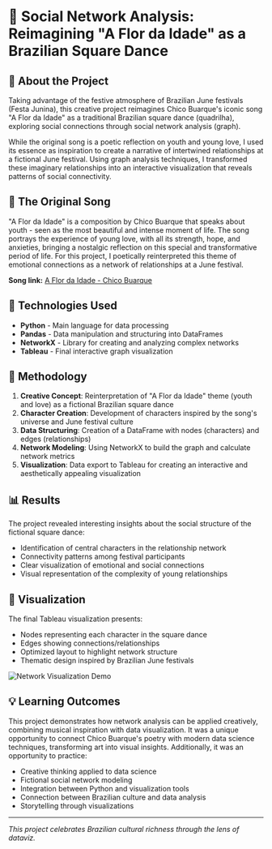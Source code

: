 # 🎪 Social Network Analysis: Reimagining "A Flor da Idade" as a Brazilian Square Dance

## 📖 About the Project

Taking advantage of the festive atmosphere of Brazilian June festivals (Festa Junina), this creative project reimagines Chico Buarque's iconic song "A Flor da Idade" as a traditional Brazilian square dance (quadrilha), exploring social connections through social network analysis (graph).

While the original song is a poetic reflection on youth and young love, I used its essence as inspiration to create a narrative of intertwined relationships at a fictional June festival. Using graph analysis techniques, I transformed these imaginary relationships into an interactive visualization that reveals patterns of social connectivity.

## 🎵 The Original Song

"A Flor da Idade" is a composition by Chico Buarque that speaks about youth - seen as the most beautiful and intense moment of life. The song portrays the experience of young love, with all its strength, hope, and anxieties, bringing a nostalgic reflection on this special and transformative period of life. For this project, I poetically reinterpreted this theme of emotional connections as a network of relationships at a June festival.

**Song link:** [A Flor da Idade - Chico Buarque](https://www.youtube.com/watch?v=77pbMNjhVvk&list=RD77pbMNjhVvk&start_radio=1)

## 🔧 Technologies Used

- **Python** - Main language for data processing
- **Pandas** - Data manipulation and structuring into DataFrames
- **NetworkX** - Library for creating and analyzing complex networks
- **Tableau** - Final interactive graph visualization

## 🚀 Methodology

1. **Creative Concept**: Reinterpretation of "A Flor da Idade" theme (youth and love) as a fictional Brazilian square dance
2. **Character Creation**: Development of characters inspired by the song's universe and June festival culture
3. **Data Structuring**: Creation of a DataFrame with nodes (characters) and edges (relationships)
4. **Network Modeling**: Using NetworkX to build the graph and calculate network metrics
5. **Visualization**: Data export to Tableau for creating an interactive and aesthetically appealing visualization

## 📊 Results

The project revealed interesting insights about the social structure of the fictional square dance:
- Identification of central characters in the relationship network
- Connectivity patterns among festival participants
- Clear visualization of emotional and social connections
- Visual representation of the complexity of young relationships

## 🎨 Visualization

The final Tableau visualization presents:
- Nodes representing each character in the square dance
- Edges showing connections/relationships
- Optimized layout to highlight network structure
- Thematic design inspired by Brazilian June festivals

![Network Visualization Demo]([https://github.com/mari-rufino-g/SocialNetworkTableau/blob/main/dash.gif])

## 💡 Learning Outcomes

This project demonstrates how network analysis can be applied creatively, combining musical inspiration with data visualization. It was a unique opportunity to connect Chico Buarque's poetry with modern data science techniques, transforming art into visual insights. Additionally, it was an opportunity to practice:

- Creative thinking applied to data science
- Fictional social network modeling
- Integration between Python and visualization tools
- Connection between Brazilian culture and data analysis
- Storytelling through visualizations

---

*This project celebrates Brazilian cultural richness through the lens of dataviz.*

